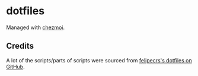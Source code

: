 # dotfiles

Managed with [chezmoi](https://chezmoi.io).

## Credits

A lot of the scripts/parts of scripts were sourced from [felipecrs's dotfiles on GitHub](https://github.com/felipecrs/dotfiles).
